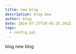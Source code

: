 ```yaml
---
title: new blog
description: blog bew
author: blog
date: 2024-07-27T10:45:25.161Z
tags:
  - config.yml
---
```

blog new blog